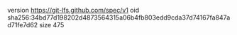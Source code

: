 version https://git-lfs.github.com/spec/v1
oid sha256:34bd77d198202d4873564315a06b4fb803edd9cda37d74167fa847ad71fe7d62
size 475
